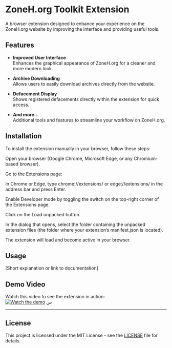 # ZoneH.org Toolkit Extension

A browser extension designed to enhance your experience on the ZoneH.org website by improving the interface and providing useful tools.

## Features

- **Improved User Interface**  
  Enhances the graphical appearance of ZoneH.org for a cleaner and more modern look.

- **Archive Downloading**  
  Allows users to easily download archives directly from the website.

- **Defacement Display**  
  Shows registered defacements directly within the extension for quick access.

- **And more...**  
  Additional tools and features to streamline your workflow on ZoneH.org.

## Installation


To install the extension manually in your browser, follow these steps:

Open your browser (Google Chrome, Microsoft Edge, or any Chromium-based browser).

Go to the Extensions page:

In Chrome or Edge, type chrome://extensions/ or edge://extensions/ in the address bar and press Enter.

Enable Developer mode by toggling the switch on the top-right corner of the Extensions page.

Click on the Load unpacked button.

In the dialog that opens, select the folder containing the unpacked extension files (the folder where your extension’s manifest.json is located).

The extension will load and become active in your browser.

## Usage

[Short explanation or link to documentation]

## Demo Video

Watch this video to see the extension in action:  
[![Watch the demo](https://img.youtube.com/vi/D8ohDXuG5iE/0.jpg)](https://youtu.be/D8ohDXuG5iE)
س


---

## License

This project is licensed under the MIT License - see the [LICENSE](LICENSE) file for details.

